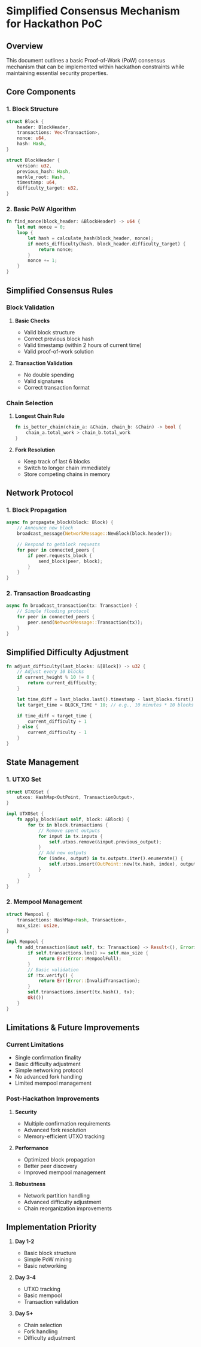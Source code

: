 # Simplified Consensus Mechanism for Hackathon PoC

## Overview

This document outlines a basic Proof-of-Work (PoW) consensus mechanism that can be implemented within hackathon constraints while maintaining essential security properties.

## Core Components

### 1. Block Structure

```rust
struct Block {
    header: BlockHeader,
    transactions: Vec<Transaction>,
    nonce: u64,
    hash: Hash,
}

struct BlockHeader {
    version: u32,
    previous_hash: Hash,
    merkle_root: Hash,
    timestamp: u64,
    difficulty_target: u32,
}
```

### 2. Basic PoW Algorithm

```rust
fn find_nonce(block_header: &BlockHeader) -> u64 {
    let mut nonce = 0;
    loop {
        let hash = calculate_hash(block_header, nonce);
        if meets_difficulty(hash, block_header.difficulty_target) {
            return nonce;
        }
        nonce += 1;
    }
}
```

## Simplified Consensus Rules

### Block Validation

1. **Basic Checks**

   - Valid block structure
   - Correct previous block hash
   - Valid timestamp (within 2 hours of current time)
   - Valid proof-of-work solution

2. **Transaction Validation**
   - No double spending
   - Valid signatures
   - Correct transaction format

### Chain Selection

1. **Longest Chain Rule**

   ```rust
   fn is_better_chain(chain_a: &Chain, chain_b: &Chain) -> bool {
       chain_a.total_work > chain_b.total_work
   }
   ```

2. **Fork Resolution**
   - Keep track of last 6 blocks
   - Switch to longer chain immediately
   - Store competing chains in memory

## Network Protocol

### 1. Block Propagation

```rust
async fn propagate_block(block: Block) {
    // Announce new block
    broadcast_message(NetworkMessage::NewBlock(block.header));

    // Respond to getblock requests
    for peer in connected_peers {
        if peer.requests_block {
            send_block(peer, block);
        }
    }
}
```

### 2. Transaction Broadcasting

```rust
async fn broadcast_transaction(tx: Transaction) {
    // Simple flooding protocol
    for peer in connected_peers {
        peer.send(NetworkMessage::Transaction(tx));
    }
}
```

## Simplified Difficulty Adjustment

```rust
fn adjust_difficulty(last_blocks: &[Block]) -> u32 {
    // Adjust every 10 blocks
    if current_height % 10 != 0 {
        return current_difficulty;
    }

    let time_diff = last_blocks.last().timestamp - last_blocks.first().timestamp;
    let target_time = BLOCK_TIME * 10; // e.g., 10 minutes * 10 blocks

    if time_diff < target_time {
        current_difficulty + 1
    } else {
        current_difficulty - 1
    }
}
```

## State Management

### 1. UTXO Set

```rust
struct UTXOSet {
    utxos: HashMap<OutPoint, TransactionOutput>,
}

impl UTXOSet {
    fn apply_block(&mut self, block: &Block) {
        for tx in block.transactions {
            // Remove spent outputs
            for input in tx.inputs {
                self.utxos.remove(&input.previous_output);
            }
            // Add new outputs
            for (index, output) in tx.outputs.iter().enumerate() {
                self.utxos.insert(OutPoint::new(tx.hash, index), output.clone());
            }
        }
    }
}
```

### 2. Mempool Management

```rust
struct Mempool {
    transactions: HashMap<Hash, Transaction>,
    max_size: usize,
}

impl Mempool {
    fn add_transaction(&mut self, tx: Transaction) -> Result<(), Error> {
        if self.transactions.len() >= self.max_size {
            return Err(Error::MempoolFull);
        }
        // Basic validation
        if !tx.verify() {
            return Err(Error::InvalidTransaction);
        }
        self.transactions.insert(tx.hash(), tx);
        Ok(())
    }
}
```

## Limitations & Future Improvements

### Current Limitations

- Single confirmation finality
- Basic difficulty adjustment
- Simple networking protocol
- No advanced fork handling
- Limited mempool management

### Post-Hackathon Improvements

1. **Security**

   - Multiple confirmation requirements
   - Advanced fork resolution
   - Memory-efficient UTXO tracking

2. **Performance**

   - Optimized block propagation
   - Better peer discovery
   - Improved mempool management

3. **Robustness**
   - Network partition handling
   - Advanced difficulty adjustment
   - Chain reorganization improvements

## Implementation Priority

1. **Day 1-2**

   - Basic block structure
   - Simple PoW mining
   - Basic networking

2. **Day 3-4**

   - UTXO tracking
   - Basic mempool
   - Transaction validation

3. **Day 5+**
   - Chain selection
   - Fork handling
   - Difficulty adjustment
